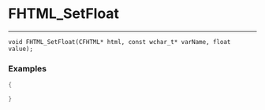 # FHTML_SetFloat
---
```
void FHTML_SetFloat(CFHTML* html, const wchar_t* varName, float value);
```

### Examples
```cpp - C++
{

}
```

